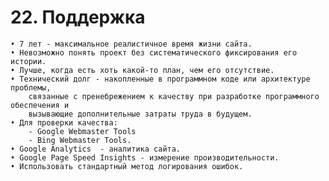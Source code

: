 # 22. Поддержка

	• 7 лет - максимальное реалистичное время жизни сайта.
	• Невозможно понять проект без систематического фиксирования его истории.  
	• Лучше, когда есть хоть какой-то план, чем его отсутствие.  
	• Технический долг - накопленные в программном коде или архитектуре проблемы, 
		связанные с пренебрежением к качеству при разработке программного обеспечения и 
		вызывающие дополнительные затраты труда в будущем.
	• Для проверки качества:
		- Google Webmaster Tools
		- Bing Webmaster Tools.
	• Google Analytics  - аналитика сайта.
	• Google Page Speed Insights - измерение производительности.
	• Использовать стандартный метод логирования ошибок.
